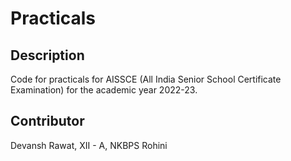 # Practicals
## Description
Code for practicals for AISSCE (All India Senior School Certificate Examination) for the academic year 2022-23.

## Contributor
Devansh Rawat, XII - A, NKBPS Rohini
